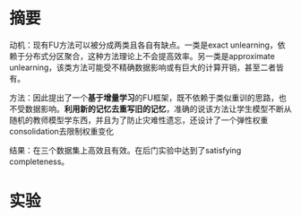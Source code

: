 # 摘要
动机：现有FU方法可以被分成两类且各自有缺点。一类是exact unlearning，依赖于分布式分区聚合，这种方法理论上不会提高效率。另一类是approximate unlearning，该类方法可能受不精确数据影响或有巨大的计算开销，甚至二者皆有。

方法：因此提出了一个**基于增量学习**的FU框架，既不依赖于类似重训的思路，也不受数据影响。**利用新的记忆去重写旧的记忆**，准确的说该方法让学生模型不断从随机的教师模型学东西，并且为了防止灾难性遗忘，还设计了一个弹性权重consolidation去限制权重变化

结果：在三个数据集上高效且有效。在后门实验中达到了satisfying completeness。


# 实验




